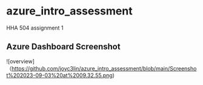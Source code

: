 # azure_intro_assessment
HHA 504 assignment 1 

## Azure Dashboard Screenshot
![overview]（https://github.com/joyc3lin/azure_intro_assessment/blob/main/Screenshot%202023-09-03%20at%2009.32.55.png)
